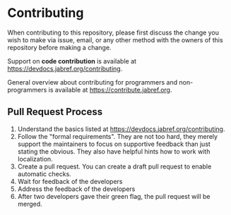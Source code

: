 # Contributing

When contributing to this repository, please first discuss the change you wish to make via issue,
email, or any other method with the owners of this repository before making a change.

Support on **code contribution** is available at <https://devdocs.jabref.org/contributing>.

General overview about contributing for programmers and non-programmers is available at <https://contribute.jabref.org>.

## Pull Request Process

1. Understand the basics listed at <https://devdocs.jabref.org/contributing>.
2. Follow the "formal requirements". They are not too hard, they merely support the maintainers to focus on supportive feedback than just stating the obvious. They also have helpful hints how to work with localization.
3. Create a pull request. You can create a draft pull request to enable automatic checks.
4. Wait for feedback of the developers
5. Address the feedback of the developers
6. After two developers gave their green flag, the pull request will be merged.
